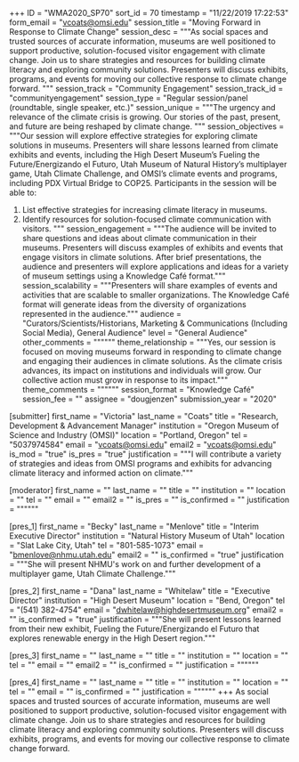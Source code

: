 +++
ID = "WMA2020_SP70"
sort_id = 70
timestamp = "11/22/2019 17:22:53"
form_email = "vcoats@omsi.edu"
session_title = "Moving Forward in Response to Climate Change"
session_desc = """As social spaces and trusted sources of accurate information, museums are well positioned to support productive, solution-focused visitor engagement with climate change. Join us to share strategies and resources for building climate literacy and exploring community solutions. Presenters will discuss exhibits, programs, and events for moving our collective response to climate change forward. """
session_track = "Community Engagement"
session_track_id = "communityengagement"
session_type = "Regular session/panel (roundtable, single speaker, etc.)"
session_unique = """The urgency and relevance of the climate crisis is growing. Our stories of the past, present, and future are being reshaped by climate change. """
session_objectives = """Our session will explore effective strategies for exploring climate solutions in museums. Presenters will share lessons learned from  climate exhibits and events, including the High Desert Museum’s Fueling the Future/Energizando el Futuro, Utah Museum of Natural History’s multiplayer game, Utah Climate Challenge, and OMSI’s climate events and programs, including PDX Virtual Bridge to COP25. Participants in the session will be able to:

1.	List effective strategies for increasing climate literacy in museums.
2.	Identify resources for solution-focused climate communication with visitors.
"""
session_engagement = """The audience will be invited to share questions and ideas about climate communication in their museums. Presenters will discuss examples of exhibits and events that engage visitors in climate solutions. After brief presentations, the audience and presenters will explore applications and ideas for a variety of museum settings using a Knowledge Café format."""
session_scalability = """Presenters will share examples of events and activities that are scalable to smaller organizations. The Knowledge Café format will generate ideas from the diversity of organizations represented in the audience."""
audience = "Curators/Scientists/Historians, Marketing & Communications (Including Social Media), General Audience"
level = "General Audience"
other_comments = """"""
theme_relationship = """Yes, our session is focused on moving museums forward in responding to climate change and engaging their audiences in climate solutions. As the climate crisis advances, its impact on institutions and individuals will grow. Our collective action must grow in response to its impact."""
theme_comments = """"""
session_format = "Knowledge Café"
session_fee = ""
assignee = "dougjenzen"
submission_year = "2020"

[submitter]
first_name = "Victoria"
last_name = "Coats"
title = "Research, Development & Advancement Manager"
institution = "Oregon Museum of Science and Industry (OMSI)"
location = "Portland, Oregon"
tel = "5037974584"
email = "vcoats@omsi.edu"
email2 = "vcoats@omsi.edu"
is_mod = "true"
is_pres = "true"
justification = """I will contribute a variety of strategies and ideas from OMSI programs and exhibits for advancing climate literacy and informed action on climate."""

[moderator]
first_name = ""
last_name = ""
title = ""
institution = ""
location = ""
tel = ""
email = ""
email2 = ""
is_pres = ""
is_confirmed = ""
justification = """"""

[pres_1]
first_name = "Becky"
last_name = "Menlove"
title = "Interim Executive Director"
institution = "Natural History Museum of Utah"
location = "Slat Lake City, Utah"
tel = "801-585-1073"
email = "bmenlove@nhmu.utah.edu"
email2 = ""
is_confirmed = "true"
justification = """She will present NHMU's work on and further development of a multiplayer game, Utah Climate Challenge."""

[pres_2]
first_name = "Dana"
last_name = "Whitelaw"
title = "Executive Director"
institution = "High Desert Museum"
location = "Bend, Oregon"
tel = "(541) 382-4754"
email = "dwhitelaw@highdesertmuseum.org"
email2 = ""
is_confirmed = "true"
justification = """She will present lessons learned from their new exhibit, Fueling the Future/Energizando el Futuro that explores renewable energy in the High Desert region."""

[pres_3]
first_name = ""
last_name = ""
title = ""
institution = ""
location = ""
tel = ""
email = ""
email2 = ""
is_confirmed = ""
justification = """"""

[pres_4]
first_name = ""
last_name = ""
title = ""
institution = ""
location = ""
tel = ""
email = ""
is_confirmed = ""
justification = """"""
+++
As social spaces and trusted sources of accurate information, museums are well positioned to support productive, solution-focused visitor engagement with climate change. Join us to share strategies and resources for building climate literacy and exploring community solutions. Presenters will discuss exhibits, programs, and events for moving our collective response to climate change forward. 